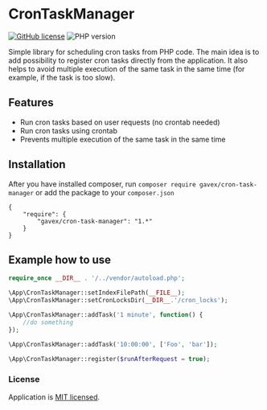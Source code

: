# CronTaskManager

[![GitHub license](https://img.shields.io/badge/license-MIT-blue.svg)](./LICENSE) ![PHP version](https://img.shields.io/badge/php-%3E%3D7.2-blue)

Simple library for scheduling cron tasks from PHP code. The main idea is to add possibility to register cron tasks directly from the application. 
It also helps to avoid multiple execution of the same task in the same time (for example, if the task is too slow).

## Features

- Run cron tasks based on user requests (no crontab needed)
- Run cron tasks using crontab
- Prevents multiple execution of the same task in the same time


## Installation

After you have installed composer, run `composer require gavex/cron-task-manager` or add the package to your `composer.json`

```
{
    "require": {
        "gavex/cron-task-manager": "1.*"
    }
}
```

## Example how to use

```php
require_once __DIR__ . '/../vendor/autoload.php'; 

\App\CronTaskManager::setIndexFilePath(__FILE__);
\App\CronTaskManager::setCronLocksDir(__DIR__.'/cron_locks');

\App\CronTaskManager::addTask('1 minute', function() {
    //do something
});

\App\CronTaskManager::addTask('10:00:00', ['Foo', 'bar']);

\App\CronTaskManager::register($runAfterRequest = true);
```


### License

Application is [MIT licensed](./LICENSE).
